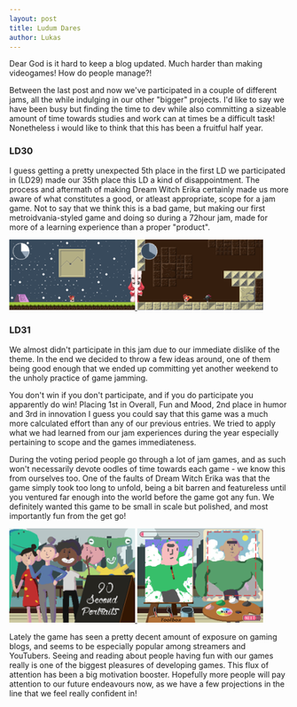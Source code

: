 ```yaml
---
layout: post
title: Ludum Dares
author: Lukas
---
```

Dear God is it hard to keep a blog updated. Much harder than making videogames! How do people manage?!

Between the last post and now we've participated in a couple of different jams, all the while indulging in our other "bigger" projects.
I'd like to say we have been busy but finding the time to dev while also committing a sizeable amount of time towards studies and work can at times be a difficult task!
Nonetheless i would like to think that this has been a fruitful half year. 

### LD30 ###

I guess getting a pretty unexpected 5th place in the first LD we participated in (LD29) made our 35th place this LD a kind of disappointment. The process and aftermath of making Dream Witch Erika certainly made us more aware of what constitutes a good, or atleast appropriate, scope for a jam game. Not to say that we think this is a bad game, but making our first metroidvania-styled game and doing so during a 72hour jam, made for more of a learning experience than a proper "product".

<div class="centered">
	<a href="/images/dwe1.png">
		<img alt="Dream Witch Erika screenshot" class="thumbnail" src="/images/dwe1.png" width="45%">
	</a>
	<a href="/images/dwe2.png">
		<img alt="Dream Witch Erika screenshot" class="thumbnail" src="/images/dwe2.png" width="45%">
	</a>
</div>

### LD31 ###

We almost didn't participate in this jam due to our immediate dislike of the theme. In the end we decided to throw a few ideas around, one of them being good enough that we ended up committing yet another weekend to the unholy practice of game jamming.

You don't win if you don't participate, and if you do participate you apparently do win!
Placing 1st in Overall, Fun and Mood, 2nd place in humor and 3rd in innovation I guess you could say that this game was a much more calculated effort than any of our previous entries.
We tried to apply what we had learned from our jam experiences during the year especially pertaining to scope and the games immediateness.

During the voting period people go through a lot of jam games, and as such won't necessarily devote oodles of time towards each game - we know this from ourselves too.
One of the faults of Dream Witch Erika was that the game simply took too long to unfold, being a bit barren and featureless until you ventured far enough into the world before the game got any fun.
We definitely wanted this game to be small in scale but polished, and most importantly fun from the get go!

<div class="centered">
	<a href="/images/90sp1">
		<img alt="90 Second Portraits screenshot" class="thumbnail" src="/images/90sp1.png" width="45%">
	</a>
	<a href="/images/90sp2">
		<img alt="90 Second Portraits screenshot" class="thumbnail" src="/images/90sp2.png" width="45%">
	</a>
</div>

Lately the game has seen a pretty decent amount of exposure on gaming blogs, and seems to be especially popular among streamers and YouTubers.
Seeing and reading about people having fun with our games really is one of the biggest pleasures of developing games.
This flux of attention has been a big motivation booster. Hopefully more people will pay attention to our future endeavours now, as we have a few projections in the line that we feel really confident in!
